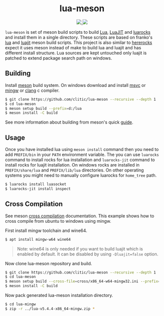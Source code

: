<h1 align="center">lua-meson</h1>

<p align="center">
  <a href="https://github.com/clitic/lua-meson/blob/main/LICENSE">
    <img src="https://img.shields.io/github/license/clitic/lua-meson?style=flat-square">
  </a>
  <a href="https://github.com/clitic/lua-meson">
    <img src="https://img.shields.io/github/repo-size/clitic/lua-meson?logo=github&style=flat-square">
  </a>
</p>

`lua-meson` is set of meson build scripts to build [Lua](https://www.lua.org), [LuaJIT](https://luajit.org) and [luarocks](https://github.com/luarocks/luarocks) and install them in a single directory. These scripts are based on franko's [lua](https://github.com/franko/lua) and [luajit](https://github.com/franko/luajit) meson build scripts. This project is also similar to [hererocks](https://github.com/mpeterv/hererocks) expect it uses meson instead of make to build lua and luajit and has different install structure. Lua sources are kept untouched only luajit is patched to extend package search path on windows.

## Building

Install [meson](https://mesonbuild.com/SimpleStart.html) build system. On windows download and install [msvc](https://visualstudio.microsoft.com) or [mingw](https://www.mingw-w64.org/downloads) or [clang](https://github.com/llvm/llvm-project) c compiler.

```bash
$ git clone https://github.com/clitic/lua-meson --recursive --depth 1
$ cd lua-meson
$ meson setup build --prefix=d:/lua
$ meson install -C build
```

See more information about building from meson's quick [guide](https://mesonbuild.com/Quick-guide.html).

## Usage

Once you have installed lua using `meson install` command then you need to add `PREFIX/bin` in your `PATH` environment variable. The you can use `luarocks` command to install rocks for lua installation and `luarocks-jit` command to install rocks for luajit installation. On windows rocks are installed in `PREFIX/share/lua` and `PREFIX/lib/lua` directories. On other operating systems you might need to manually configure luarocks for `home_tree` path.

```bash
$ luarocks install luasocket
$ luarocks-jit install inspect
```

## Cross Compilation

See meson [cross compilation](https://mesonbuild.com/Cross-compilation.html) documentation. This example shows how to cross compile from ubuntu to windows using mingw.

First install mingw toolchain and wine64.

```bash
$ apt install mingw-w64 wine64
```

> Note: wine64 is only needed if you want to build luajit which is enabled by default. It can be disabled by using `-Dluajit=false` option.

Now clone lua-meson repository and build.

```bash
$ git clone https://github.com/clitic/lua-meson --recursive --depth 1
$ cd lua-meson
$ meson setup build --cross-file=cross/x86_64-w64-mingw32.ini --prefix=lua-mingw 
$ meson install -C build
```

Now pack generated lua-meson installation directory. 

```bash
$ cd lua-mingw
$ zip -r ../lua-v5.4.4-x86_64-mingw.zip *
```
